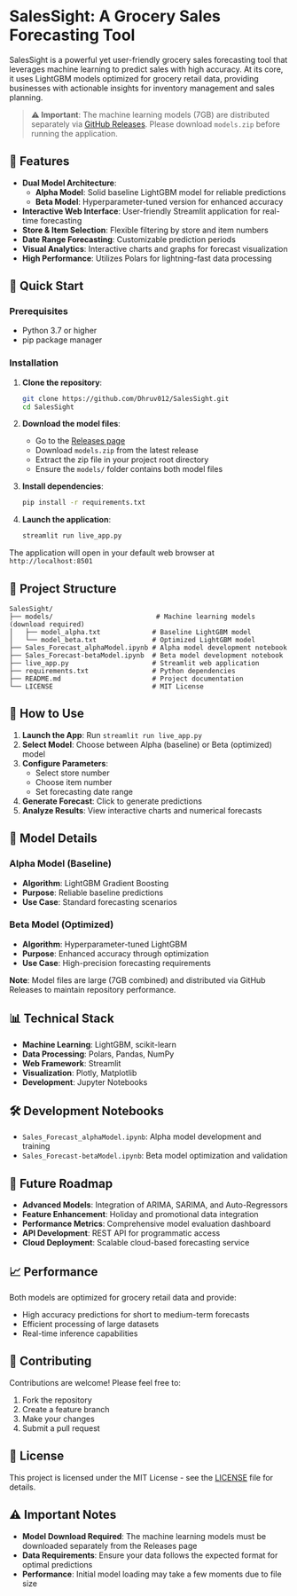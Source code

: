 # SalesSight: A Grocery Sales Forecasting Tool 

SalesSight is a powerful yet user-friendly grocery sales forecasting tool that leverages machine learning to predict sales with high accuracy. At its core, it uses LightGBM models optimized for grocery retail data, providing businesses with actionable insights for inventory management and sales planning.

> **⚠️ Important**: The machine learning models (7GB) are distributed separately via [GitHub Releases](https://github.com/Dhruv012/SalesSight/releases). Please download `models.zip` before running the application.

## 🌟 Features

- **Dual Model Architecture**: 
  - **Alpha Model**: Solid baseline LightGBM model for reliable predictions
  - **Beta Model**: Hyperparameter-tuned version for enhanced accuracy
- **Interactive Web Interface**: User-friendly Streamlit application for real-time forecasting
- **Store & Item Selection**: Flexible filtering by store and item numbers
- **Date Range Forecasting**: Customizable prediction periods
- **Visual Analytics**: Interactive charts and graphs for forecast visualization
- **High Performance**: Utilizes Polars for lightning-fast data processing

## 🚀 Quick Start

### Prerequisites
- Python 3.7 or higher
- pip package manager

### Installation

1. **Clone the repository**:
   ```bash
   git clone https://github.com/Dhruv012/SalesSight.git
   cd SalesSight
   ```

2. **Download the model files**:
   - Go to the [Releases page](https://github.com/Dhruv012/SalesSight/releases)
   - Download `models.zip` from the latest release
   - Extract the zip file in your project root directory
   - Ensure the `models/` folder contains both model files

3. **Install dependencies**:
   ```bash
   pip install -r requirements.txt
   ```

4. **Launch the application**:
   ```bash
   streamlit run live_app.py
   ```

The application will open in your default web browser at `http://localhost:8501`

## 📁 Project Structure

```
SalesSight/
├── models/                          # Machine learning models (download required)
│   ├── model_alpha.txt             # Baseline LightGBM model
│   └── model_beta.txt              # Optimized LightGBM model
├── Sales_Forecast_alphaModel.ipynb # Alpha model development notebook
├── Sales_Forecast-betaModel.ipynb  # Beta model development notebook  
├── live_app.py                     # Streamlit web application
├── requirements.txt                # Python dependencies
├── README.md                       # Project documentation
└── LICENSE                         # MIT License
```

## 🎯 How to Use

1. **Launch the App**: Run `streamlit run live_app.py`
2. **Select Model**: Choose between Alpha (baseline) or Beta (optimized) model
3. **Configure Parameters**: 
   - Select store number
   - Choose item number  
   - Set forecasting date range
4. **Generate Forecast**: Click to generate predictions
5. **Analyze Results**: View interactive charts and numerical forecasts

## 🔧 Model Details

### Alpha Model (Baseline)
- **Algorithm**: LightGBM Gradient Boosting
- **Purpose**: Reliable baseline predictions
- **Use Case**: Standard forecasting scenarios

### Beta Model (Optimized)  
- **Algorithm**: Hyperparameter-tuned LightGBM
- **Purpose**: Enhanced accuracy through optimization
- **Use Case**: High-precision forecasting requirements

**Note**: Model files are large (7GB combined) and distributed via GitHub Releases to maintain repository performance.

## 📊 Technical Stack

- **Machine Learning**: LightGBM, scikit-learn
- **Data Processing**: Polars, Pandas, NumPy
- **Web Framework**: Streamlit
- **Visualization**: Plotly, Matplotlib
- **Development**: Jupyter Notebooks

## 🛠️ Development Notebooks

- `Sales_Forecast_alphaModel.ipynb`: Alpha model development and training
- `Sales_Forecast-betaModel.ipynb`: Beta model optimization and validation

## 🚧 Future Roadmap

- **Advanced Models**: Integration of ARIMA, SARIMA, and Auto-Regressors
- **Feature Enhancement**: Holiday and promotional data integration
- **Performance Metrics**: Comprehensive model evaluation dashboard
- **API Development**: REST API for programmatic access
- **Cloud Deployment**: Scalable cloud-based forecasting service

## 📈 Performance

Both models are optimized for grocery retail data and provide:
- High accuracy predictions for short to medium-term forecasts
- Efficient processing of large datasets
- Real-time inference capabilities

## 🤝 Contributing

Contributions are welcome! Please feel free to:
1. Fork the repository
2. Create a feature branch
3. Make your changes
4. Submit a pull request

## 📝 License

This project is licensed under the MIT License - see the [LICENSE](LICENSE) file for details.

## ⚠️ Important Notes

- **Model Download Required**: The machine learning models must be downloaded separately from the Releases page
- **Data Requirements**: Ensure your data follows the expected format for optimal predictions
- **Performance**: Initial model loading may take a few moments due to file size

